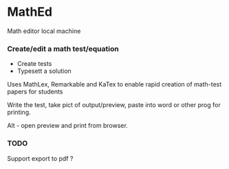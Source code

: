 # MathEd
Math editor local machine

### Create/edit a math test/equation
* Create tests
* Typesett a solution

Uses MathLex, Remarkable and KaTex to enable rapid creation 
of math-test papers for students

Write the test, take pict of output/preview, paste into word
or other prog for printing.

Alt - open preview and print from browser.

### TODO
Support export to pdf ?
